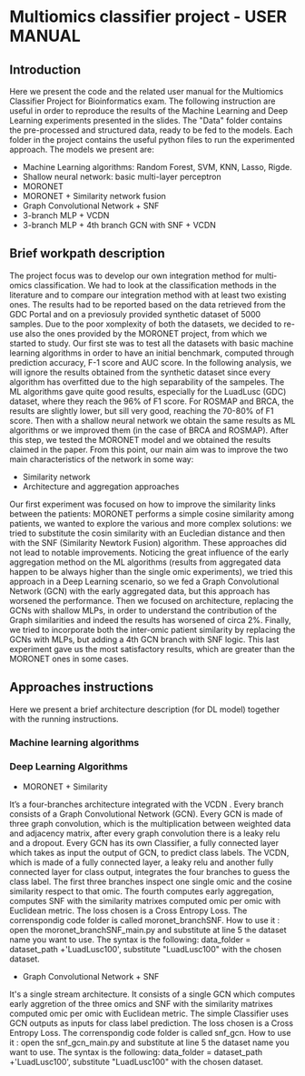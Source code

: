 # Multiomics classifier project - USER MANUAL
## Introduction
Here we present the code and the related user manual for the Multiomics Classifier Project for Bioinformatics exam. The following instruction are useful in order to reproduce the results of the Machine Learning and Deep Learning experiments presented in the slides. The "Data" folder contains the pre-processed and structured data, ready to be fed to the models. Each folder in the project contains the useful python files to run the experimented approach. The models we present are:
* Machine Learning algorithms: Random Forest, SVM, KNN, Lasso, Rigde.
* Shallow neural network: basic multi-layer perceptron
* MORONET
* MORONET + Similarity network fusion
* Graph Convolutional Network + SNF
* 3-branch MLP + VCDN
* 3-branch MLP + 4th branch GCN with SNF + VCDN

## Brief workpath description

The project focus was to develop our own integration method for multi-omics classification. We had to look at the classification methods in the literature and to compare our integration method with at least two existing ones. The results had to be reported based on the data retrieved from the GDC Portal and on a previosuly provided synthetic dataset of 5000 samples. Due to the poor xomplexity of both the datasets, we decided to re-use also the ones provided by the MORONET project, from which we started to study.  Our first ste was to test all the datasets with basic machine learning algorithms in order to have an initial benchmark, computed through prediction accuracy, F-1 score and AUC score. In the following analysis, we will ignore the results obtained from the synthetic dataset since every algorithm has overfitted due to the high separability of the sampeles.  The ML algorithms gave quite good results, especially for the LuadLusc (GDC) dataset, where they reach the 96% of F1 score. For ROSMAP and BRCA, the results are slightly lower, but sill very good, reaching the 70-80% of F1 score. Then with a shallow neural network we obtain the same results as ML algorithms or we improved them (in the case of BRCA and ROSMAP). After this step, we tested the MORONET model and we obtained the results claimed in the paper. From this point, our main aim was to improve the two main characteristics of the network in some way:
* Similarity network
* Architecture and aggregation approaches  
  
Our first experiment was focused on how to improve the similarity links between the patients: MORONET performs a simple cosine similarity among patients, we wanted to explore the various and more complex solutions: we tried to substitute the cosin similarity with an Eucledian distance and then with the SNF (Similarity Newtork Fusion) algorithm. These approaches did not lead to notable improvements.  Noticing the great influence of the early aggregation method on the ML algorithms (results from aggregated data happen to be always higher than the single omic experiments), we tried this approach in a Deep Learning scenario, so we fed a Graph Convolutional Network (GCN) with the early aggregated data, but this approach has worsened the performance. Then we focused on architecture, replacing the GCNs with shallow MLPs, in order to understand the contribution of the Graph similarities and indeed the results has worsened of circa 2%. Finally, we tried to incorporate both the inter-omic patient similarity by replacing the GCNs with MLPs, but adding a 4th GCN branch with SNF logic. This last experiment gave us the most satisfactory results, which are greater than the MORONET ones in some cases.

## Approaches instructions
Here we present a brief architecture description (for DL model) together with the running instructions.

### Machine learning algorithms



### Deep Learning Algorithms

* MORONET + Similarity 

It’s a four-branches architecture integrated with the VCDN . Every branch consists of a Graph Convolutional Network (GCN). Every GCN is made of three graph   convolution, which is the multiplication between weighted data and adjacency matrix, after every graph convolution there is a leaky relu and a dropout. Every GCN has its own Classifier, a fully connected layer which takes as input the output of GCN, to predict class labels. The VCDN, which is made of a fully connected layer, a leaky relu and another fully connected layer for class output, integrates the four branches to guess the class label. The first three branches inspect one single omic and the  cosine similarity respect to that omic. The fourth computes early aggregation, computes SNF with the similarity matrixes computed omic per omic with Euclidean metric. The loss chosen is a Cross Entropy Loss.
The correnspondig code folder is called moronet_branchSNF. How to use it : open the moronet_branchSNF_main.py and substitute at line 5 the dataset name you want to use. The syntax is the following: data_folder = dataset_path +'LuadLusc100', substitute "LuadLusc100" with the chosen dataset. 


* Graph Convolutional Network + SNF

It's a single stream architecture. It consists of a single GCN which computes early aggretion of the three omics and SNF with the similarity matrixes computed omic per omic with Euclidean metric. The simple Classifier uses GCN outputs as inputs for class label prediction. The loss chosen is a Cross Entropy Loss. 
The correnspondig code folder is called snf_gcn. How to use it : open the snf_gcn_main.py and substitute at line 5 the dataset name you want to use. The syntax is the following: data_folder = dataset_path +'LuadLusc100', substitute "LuadLusc100" with the chosen dataset.
